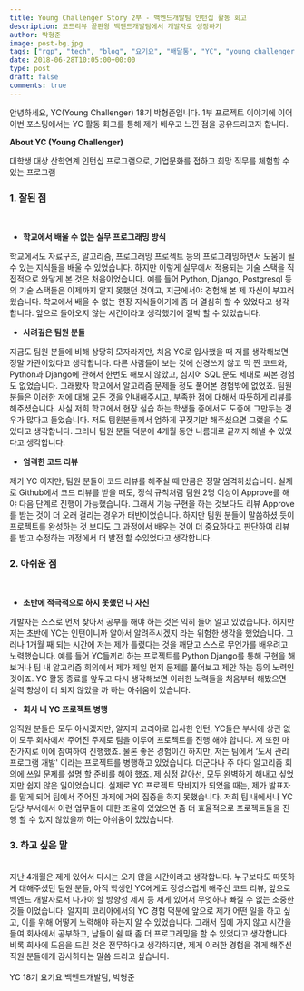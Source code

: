 ```yaml
---
title: Young Challenger Story 2부 - 백엔드개발팀 인턴십 활동 회고
description: 코드리뷰 끝판왕 백엔드개발팀에서 개발자로 성장하기
author: 박형준
image: post-bg.jpg
tags: ["rgp", "tech", "blog", "요기요", "배달통", "YC", "young challenger", "백엔드개발팀", "인턴", "인턴십", "스타트업", "코드리뷰"]
date: 2018-06-28T10:05:00+00:00
type: post
draft: false
comments: true
---
```

안녕하세요, YC(Young Challenger) 18기 박형준입니다. 1부 프로젝트 이야기에 이어 이번 포스팅에서는 YC 활동 회고를 통해 제가 배우고 느낀 점을 공유드리고자 합니다.

**About YC (Young Challenger)**

대학생 대상 산학연계 인턴십 프로그램으로, 기업문화를 접하고 희망 직무를 체험할 수 있는 프로그램
<br>
### 1. 잘된 점
<br>

- **학교에서 배울 수 없는 실무 프로그래밍 방식**

 학교에서도 자료구조, 알고리즘, 프로그래밍 프로젝트 등의 프로그래밍하면서 도움이 될 수 있는 지식들을 배울 수 있었습니다. 하지만 이렇게 실무에서 적용되는 기술 스택을 직접적으로 와닿게 본 것은 처음이었습니다. 예를 들어 Python, Django, Postgresql 등의 기술 스택들은 이제까지 알지 못했던 것이고, 지금에서야 경험해 본 제 자신이 부끄러 웠습니다. 학교에서 배울 수 없는 현장 지식들이기에 좀 더 열심히 할 수 있었다고 생각합니다. 앞으로 돌아오지 않는 시간이라고 생각했기에 절박 할 수 있었습니다.

- **사려깊은 팀원 분들**

 지금도 팀원 분들에 비해 상당히 모자라지만, 처음 YC로 입사했을 때 저를 생각해보면 정말 가관이었다고 생각합니다. 다른 사람들이 보는 것에 신경쓰지 않고 막 짠 코드와, Python과 Django에 관해서 한번도 해보지 않았고, 심지어 SQL 문도 제대로 짜본 경험도 없었습니다. 그래봤자 학교에서 알고리즘 문제들 정도 풀어본 경험밖에 없었죠.
 팀원 분들은 이러한 저에 대해 모든 것을 인내해주시고, 부족한 점에 대해서 따뜻하게 리뷰를 해주셨습니다. 사실 저희 학교에서 현장 실습 하는 학생들 중에서도 도중에 그만두는 경우가 많다고 들었습니다. 저도 팀원분들께서 엄하게 꾸짖기만 해주셨으면 그랬을 수도 있다고 생각합니다. 그러나 팀원 분들 덕분에 4개월 동안 나름대로 끝까지 해낼 수 있었다고 생각합니다.

- **엄격한 코드 리뷰**

 제가 YC 이지만, 팀원 분들이 코드 리뷰를 해주실 때 만큼은 정말 엄격하셨습니다. 실제로 Github에서 코드 리뷰를 받을 때도, 정식 규칙처럼 팀원 2명 이상이 Approve를 해야 다음 단계로 진행이 가능했습니다. 그래서 기능 구현을 하는 것보다도 리뷰 Approve를 받는 것이 더 오래 걸리는 경우가 태반이었습니다. 하지만 팀원 분들이 말씀하셨 듯이 프로젝트를 완성하는 것 보다도 그 과정에서 배우는 것이 더 중요하다고 판단하여 리뷰를 받고 수정하는 과정에서 더 발전 할 수있었다고 생각합니다.
<br>
### 2. 아쉬운 점
<br>

- **초반에 적극적으로 하지 못했던 나 자신**

 개발자는 스스로 먼저 찾아서 공부를 해야 하는 것은 익히 들어 알고 있었습니다. 하지만 저는 초반에 YC는 인턴이니까 알아서 알려주시겠지 라는 위험한 생각을 했었습니다. 그러나 1개월 째 되는 시간에 저는 제가 틀렸다는 것을 깨닫고 스스로 무언가를 배우려고 노력했습니다. 예를 들어 YC들끼리 하는 프로젝트를 Python Django를 통해 구현을 해보거나 팀 내 알고리즘 회의에서 제가 제일 먼저 문제를 풀어보고 제안 하는 등의 노력인 것이죠. YG 활동 종료를 앞두고 다시 생각해보면 이러한 노력들을 처음부터 해봤으면 실력 향상이 더 되지 않았을 까 하는 아쉬움이 있습니다.

- **회사 내 YC 프로젝트 병행**

 임직원 분들은 모두 아시겠지만, 알지피 코리아로 입사한 인턴, YC들은 부서에 상관 없이 모두 회사에서 주어진 주제로 팀을 이루어 프로젝트를 진행 해야 합니다. 저 또한 마찬가지로 이에 참여하여 진행했죠. 물론 좋은 경험이긴 하지만, 저는 팀에서 ‘도서 관리 프로그램 개발' 이라는 프로젝트를 병행하고 있었습니다.
 더군다나 주 마다 알고리즘 회의에 쓰일 문제를 설명 할 준비를 해야 했죠. 제 심정 같아선, 모두 완벽하게 해내고 싶었지만 쉽지 않은 일이었습니다. 실제로 YC 프로젝트 막바지가 되었을 때는, 제가 발표자를 맡게 되어 팀에서 주어진 과제에 거의 집중을 하지 못했습니다. 저희 팀 내에서나 YC 담당 부서에서 이런 업무들에 대한 조율이 있었으면 좀 더 효율적으로 프로젝트들을 진행 할 수 있지 않았을까 하는 아쉬움이 있었습니다.
<br>
### 3. 하고 싶은 말
<br>
지난 4개월은 제게 있어서 다시는 오지 않을 시간이라고 생각합니다. 누구보다도 따뜻하게 대해주셨던 팀원 분들,  아직 학생인 YC에게도 정성스럽게 해주신 코드 리뷰, 앞으로 백엔드 개발자로서 나가야 할 방향성 제시 등 제게 있어서 무엇하나 빠질 수 없는 소중한 것들 이었습니다.
알지피 코리아에서의 YC 경험 덕분에 앞으로 제가 어떤 일을 하고 싶고, 이를 위해 어떻게 노력해야 하는지 알 수 있었습니다. 그래서 집에 가지 않고 시간을 들여 회사에서 공부하고, 남들이 쉴 때 좀 더 프로그래밍을 할 수 있었다고 생각합니다. 비록 회사에 도움을 드린 것은 전무하다고 생각하지만, 제게 이러한 경험을 겪게 해주신 직원 분들에게 감사하다는 말씀 드리고 싶습니다.
<br>

<br>
 YC 18기 요기요 백엔드개발팀, 박형준